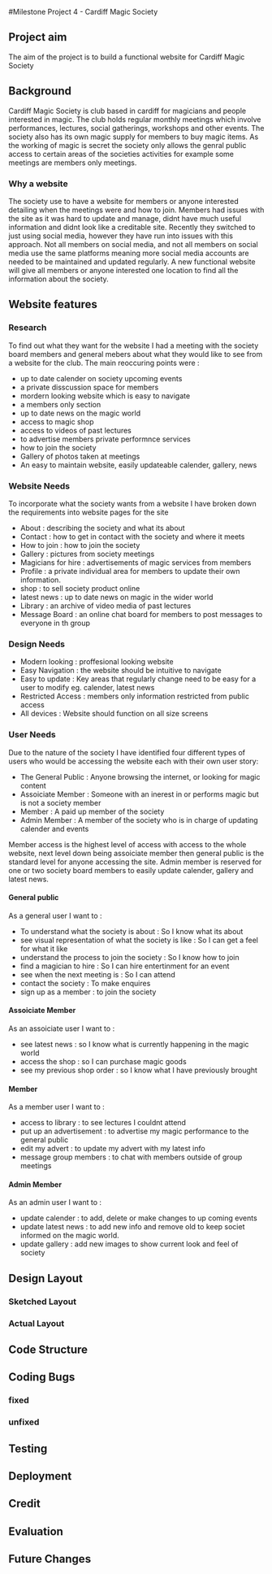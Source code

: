 #Milestone Project 4 - Cardiff Magic Society

## Project aim

The aim of the project is to build a functional website for Cardiff Magic Society

## Background

Cardiff Magic Society is club based in cardiff for magicians and people interested in magic. The club holds regular monthly meetings which involve performances, lectures, social gatherings, workshops and other events. The society also has its own magic supply for members to buy magic items. As the working of magic is secret the society only allows the genral public access to certain areas of the societies activities for example some meetings are members only meetings.

### Why a website

The society use to have a website for members or anyone interested detailing when the meetings were and how to join. Members had issues with the site as it was hard to update and manage, didnt have much useful information and didnt look like a creditable site. Recently they switched to just using social media, however they have run into issues with this approach. Not all members on social media, and not all members on social media use the same platforms meaning more social media accounts are needed to be maintained and updated regularly.
A new functional website will give all members or anyone interested one location to find all the information about the society.

## Website features

### Research

To find out what they want for the website I had a meeting with the society board members and general mebers about what they would like to see from a website for the club. The main reoccuring points were :

- up to date calender on society upcoming events
- a private disscussion space for members
- mordern looking website which is easy to navigate
- a members only section
- up to date news on the magic world
- access to magic shop
- access to videos of past lectures
- to advertise members private performnce services
- how to join the society 
- Gallery of photos taken at meetings
- An easy to maintain website, easily updateable calender, gallery, news

### Website Needs

To incorporate what the society wants from a website I have broken down the requirements into website pages for the site

- About : describing the society and what its about
- Contact : how to get in contact with the society and where it meets
- How to join : how to join the society
- Gallery : pictures from society meetings
- Magicians for hire : advertisements of magic services from members
- Profile : a private individual area for members to update their own information.
- shop : to sell society product online
- latest news : up to date news on magic in the wider world
- Library : an archive of video media of past lectures 
- Message Board : an online chat board for members to post messages to everyone in th group

### Design Needs

- Modern looking : proffesional looking website
- Easy Navigation : the website should be intuitive to navigate
- Easy to update : Key areas that regularly change need to be easy for a user to modify eg. calender, latest news
- Restricted Access : members only information restricted from public access
- All devices : Website should function on all size screens

### User Needs

Due to the nature of the society I have identified four different types of users who would be accessing the website each with their own user story:

- The General Public : Anyone browsing the internet, or looking for magic content
- Assoiciate Member : Someone with an inerest in or performs magic but is not a society member
- Member : A paid up member of the society
- Admin Member : A member of the society who is in charge of updating calender and events

Member access is the highest level of access with access to the whole website, next level down being assoiciate member then general public is the standard level for anyone accessing the site. Admin member is reserved for one or two society board members to easily update calender, gallery and latest news.

#### General public

As a general user I want to :
- To understand what the society is about : So I know what its about
- see visual representation of what the society is like : So I can get a feel for what it like
- understand the process to join the society : So I know how to join
- find a magician to hire : So I can hire entertinment for an event
- see when the next meeting is : So I can attend
- contact the society : To make enquires
- sign up as a member : to join the society 

#### Assoiciate Member

As an assoiciate user I want to :
- see latest news : so I know what is currently happening in the magic world
- access the shop : so I can purchase magic goods
- see my previous shop order : so I know what I have previously brought 

#### Member

As a member user I want to :
- access to library : to see lectures I couldnt attend
- put up an advertisement : to advertise my magic performance to the general public
- edit my advert : to update my advert with my latest info
- message group members : to chat with members outside of group meetings

#### Admin Member

As an admin user I want to :
- update calender : to add, delete or make changes to up coming events
- update latest news : to add new info and remove old to keep societ informed on the magic world.
- update gallery : add new images to show current look and feel of society


## Design Layout

### Sketched Layout

### Actual Layout


## Code Structure



## Coding Bugs

### fixed 

### unfixed


## Testing 


## Deployment


## Credit 


## Evaluation


## Future Changes
